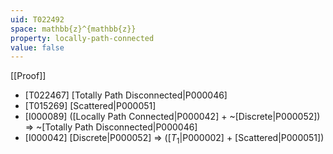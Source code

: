 ```yaml
---
uid: T022492
space: mathbb{z}^{mathbb{z}}
property: locally-path-connected
value: false
---
```

[[Proof]]

* [T022467] [Totally Path Disconnected|P000046]
* [T015269] [Scattered|P000051]
* [I000089] ([Locally Path Connected|P000042] + ~[Discrete|P000052]) => ~[Totally Path Disconnected|P000046]
* [I000042] [Discrete|P000052] => ([$T_1$|P000002] + [Scattered|P000051])

